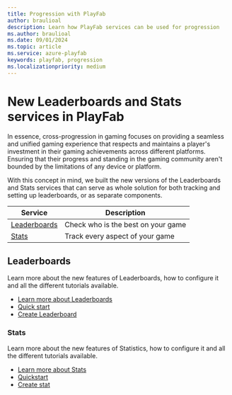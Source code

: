 ```yaml
---
title: Progression with PlayFab
author: braulioal
description: Learn how PlayFab services can be used for progression
ms.author: braulioal
ms.date: 09/01/2024
ms.topic: article
ms.service: azure-playfab
keywords: playfab, progression
ms.localizationpriority: medium
---
```


# New Leaderboards and Stats services in PlayFab 

In essence, cross-progression in gaming focuses on providing a seamless and unified gaming experience that respects and
maintains a player's investment in their gaming achievements across different platforms. Ensuring that their progress 
and standing in the gaming community aren't bounded by the limitations of any device or platform.

With this concept in mind, we built the new versions of the Leaderboards and Stats services that can serve as whole solution 
for both tracking and setting up leaderboards, or as separate components.

|Service|Description|
|--|--|
|[Leaderboards](./leaderboards/index.md)| Check who is the best on your game|
|[Stats](./statistics/index.md)| Track every aspect of your game |

## Leaderboards 

Learn more about the new features of Leaderboards, how to configure it and all the different tutorials available.

- [Learn more about Leaderboards](./leaderboards/index.md)
- [Quick start](./leaderboards/quickstart-leaderboards.md)
- [Create Leaderboard](./leaderboards/create-basic-leaderboard.md)

### Stats

Learn more about the new features of Statistics, how to configure it and all the different tutorials available.

- [Learn more about Stats](./statistics/index.md)
- [Quickstart](./statistics/quickstart-statistics.md)
- [Create stat](./statistics/create-basic-statistics.md)
